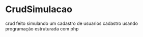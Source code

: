 # CrudSimulacao
crud feito simulando um cadastro de usuarios cadastro usando programação estruturada com php 
